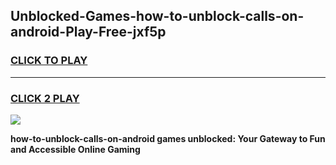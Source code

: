 
## Unblocked-Games-how-to-unblock-calls-on-android-Play-Free-jxf5p
<h3>
<a href="https://premium76.site?title=how-to-unblock-calls-on-android&ref=10A">CLICK TO PLAY</a></h3>
<hr>

<h3>
<a href="https://premium76.site?title=how-to-unblock-calls-on-android&ref=10A">CLICK 2 PLAY</a>
  
</h3>

<a href="https://premium76.site?title=how-to-unblock-calls-on-android&ref=10A"><img src="https://clearcache.store/games.png"></a>


**how-to-unblock-calls-on-android games unblocked: Your Gateway to Fun and Accessible Online Gaming**
